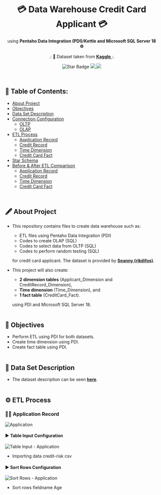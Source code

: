 <h1 align="center"> 💳 Data Warehouse Credit Card Applicant 💳 </h1>
<p align="center">using <b>Pentaho Data Integration (PDI)/Kettle and Microsoft SQL Server 18 ⚙</b><br><br>
.: 📄 Dataset taken from <b><a href="https://www.kaggle.com/rikdifos/credit-card-approval-prediction"> Kaggle </a></b> :.
</p>

<p align="center">
  <img src="https://img.shields.io/static/v1?label=%F0%9F%8C%9F&message=If%20Useful&style=style=flat&color=BC4E99" alt="Star Badge"/>
  <a href="https://www.github.com/caesarmario">
    <img src="https://img.shields.io/github/followers/caesarmario?style=social&link=https://www.github.com/caesarmario" alt"GitHub"/>
  </a>
  <a href="https://linktr.ee/caesarmario_">
    <img src="https://img.shields.io/badge/Follow%20My%20Other%20Works-019875?style=flat&labelColor=019875&link=https:/linktr.ee/caesarmario_" alt"Linktree"/>
  </a>
</p>
<br>


## 📃 Table of Contents:
  - [About Project](#-about-project)
  - [Objectives](#-objectives)
  - [Data Set Description](#-data-set-description)
  - [Connection Configuration](#-connection-configuration)
      - [OLTP](#-oltp-configuration)
      - [OLAP](#-olap-configuration)
  - [ETL Process](#-etl-process)
      - [Application Record](#-application-record)
      - [Credit Record](#-credit-record)
      - [Time Dimension](#-time-dimension)
      - [Credit Card Fact](#-credit-card-fact)
  - [Star Schema](#-star-schema)
  - [Before & After ETL Comparison](#-before--after-etl-comparison)
      - [Application Record](#-application-record-1)
      - [Credit Record](#-credit-record-1)
      - [Time Dimension](#-time-dimension-1)
      - [Credit Card Fact](#-credit-card-fact-1)
<br>

## 🖋 About Project
*   This repository contains files to create data warehouse such as:
    - ETL files using Pentaho Data Integration (PDI)
    - Codes to create OLAP (SQL)
    - Codes to select data from OLTP (SQL)
    - Codes to perform random testing (SQL)

    for credit card applicant. The dataset is provided by <a href="https://www.kaggle.com/rikdifos/credit-card-approval-prediction"><b>Seanny (rikdifos)</b></a>.<br>

*   This project will also create:
    - **2 dimension tables** (Applicant_Dimension and CreditRecord_Dimension), 
    - **Time dimension** (Time_Dimension), and 
    - **1 fact table** (CreditCard_Fact).

    using PDI and Microsoft SQL Server 18.
<br><br>

## 📌 Objectives
*   Perform ETL using PDI for both datasets.
*   Create time dimension using PDI.
*   Create fact table using PDI.
<br><br>

## 🧾 Data Set Description
*   The dataset description can be seen <a href="https://www.kaggle.com/datasets/uciml/german-credit"><b>here</b></a>.
<br><br>

## ⚙ ETL Process
### 👨‍💼 Application Record
![Application](https://github.com/MuhammadAuliaa/etl-pentaho-credit-data/blob/main/screenshoot/applicationRecord.png)<br>
#### ▶ Table Input Configuration
![Table Input - Application](https://github.com/MuhammadAuliaa/etl-pentaho-credit-data/blob/main/screenshoot/csv%20input%20configuration.png)
   - Importing data credit-risk csv <br>
#### ▶ Sort Rows Configuration
![Sort Rows - Application](https://github.com/MuhammadAuliaa/etl-pentaho-credit-data/blob/main/screenshoot/sort%20rows%20configuration.png)
   - Sort rows fieldname Age <br>
